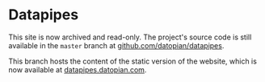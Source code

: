 # Datapipes

This site is now archived and read-only. The project's source code is still available in the `master` branch at [github.com/datopian/datapipes](https://github.com/datopian/datapipes).

This branch hosts the content of the static version of the website, which is now available at [datapipes.datopian.com](https://datapipes.datopian.com/).
